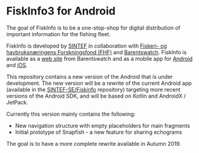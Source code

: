 # FiskInfo3 for Android
The goal of FiskInfo is to be a one-stop-shop for digital distribution of important information for the fishing fleet.

FiskInfo is developed by [SINTEF](https://www.sintef.no/) in collaboration with [Fiskeri- og havbruksnæringens Forskningsfond (FHF)](http://www.fhf.no/) and [Barentswatch](https://www.barentswatch.no/). FiskInfo is available as a [web site](https://www.barentswatch.no/en/fishinfo/) from Barentswatch and as a mobile app for [Android](https://play.google.com/store/apps/details?id=fiskinfoo.no.sintef.fiskinfoo&hl=no) and [iOS](https://itunes.apple.com/no/app/fiskinfo/id1081341585?mt=8). 

This repository contains a new version of the Android that is under development. The new version will be a rewrite of the current Android app
(available in the [SINTEF-SE/Fiskinfo](https://github.com/SINTEF-SE/Fiskinfo) repository)
targeting more recent versions of the Android SDK, and will be based on Kotlin and AndroidX / JetPack.

Currently this version mainly contains the following:
* New navigation structure with empty placeholders for main fragments
* Initial prototype of Snapfish - a new feature for sharing echograms

The goal is to have a more complete rewrite available in Autumn 2019.
